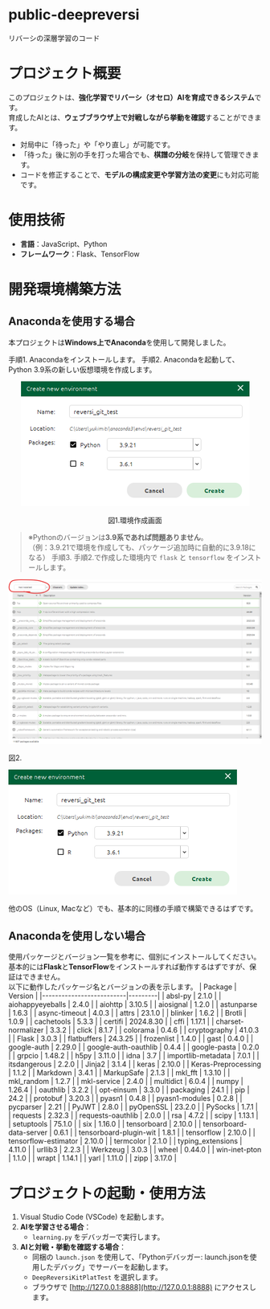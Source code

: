 # public-deepreversi
リバーシの深層学習のコード
# プロジェクト概要

このプロジェクトは、**強化学習でリバーシ（オセロ）AIを育成できるシステム**です。  
育成したAIとは、**ウェブブラウザ上で対戦しながら挙動を確認**することができます。

- 対局中に「待った」や「やり直し」が可能です。
- 「待った」後に別の手を打った場合でも、**棋譜の分岐**を保持して管理できます。
- コードを修正することで、**モデルの構成変更や学習方法の変更**にも対応可能です。

# 使用技術

- **言語**：JavaScript、Python
- **フレームワーク**：Flask、TensorFlow

# 開発環境構築方法

## Anacondaを使用する場合

本プロジェクトは**Windows上でAnaconda**を使用して開発しました。

手順1. Anacondaをインストールします。
手順2. Anacondaを起動して、Python 3.9系の新しい仮想環境を作成します。
<p align="center">
 <img src="/README_images/005.png" alt="説明用画像" />
</p>
<p align="center">図1.環境作成画面</p>


> ※Pythonのバージョンは**3.9系であれば問題ありません**。  
> （例：3.9.21で環境を作成しても、パッケージ追加時に自動的に3.9.18になる）
手順3. 手順2.で作成した環境内で `flask` と `tensorflow` をインストールします。
<p align="left">
 <img src="/README_images/015.png" alt="説明用画像" />
</p>
図2.
<p align="left">
 <img src="/README_images/005.png" alt="説明用画像" />
</p>

他のOS（Linux, Macなど）でも、基本的に同様の手順で構築できるはずです。

## Anacondaを使用しない場合

使用パッケージとバージョン一覧を参考に、個別にインストールしてください。  
基本的には**Flask**と**TensorFlow**をインストールすれば動作するはずですが、保証はできません。  
以下に動作したパッケージ名とバージョンの表を示します。
| Package                 | Version |
|--------------------------|---------|
| absl-py                  | 2.1.0   |
| aiohappyeyeballs         | 2.4.0   |
| aiohttp                  | 3.10.5  |
| aiosignal                | 1.2.0   |
| astunparse               | 1.6.3   |
| async-timeout            | 4.0.3   |
| attrs                    | 23.1.0  |
| blinker                  | 1.6.2   |
| Brotli                   | 1.0.9   |
| cachetools               | 5.3.3   |
| certifi                  | 2024.8.30 |
| cffi                     | 1.17.1  |
| charset-normalizer       | 3.3.2   |
| click                    | 8.1.7   |
| colorama                 | 0.4.6   |
| cryptography             | 41.0.3  |
| Flask                    | 3.0.3   |
| flatbuffers              | 24.3.25 |
| frozenlist               | 1.4.0   |
| gast                     | 0.4.0   |
| google-auth              | 2.29.0  |
| google-auth-oauthlib     | 0.4.4   |
| google-pasta             | 0.2.0   |
| grpcio                   | 1.48.2  |
| h5py                     | 3.11.0  |
| idna                     | 3.7     |
| importlib-metadata       | 7.0.1   |
| itsdangerous             | 2.2.0   |
| Jinja2                   | 3.1.4   |
| keras                    | 2.10.0  |
| Keras-Preprocessing      | 1.1.2   |
| Markdown                 | 3.4.1   |
| MarkupSafe               | 2.1.3   |
| mkl_fft                  | 1.3.10  |
| mkl_random               | 1.2.7   |
| mkl-service              | 2.4.0   |
| multidict                | 6.0.4   |
| numpy                    | 1.26.4  |
| oauthlib                 | 3.2.2   |
| opt-einsum               | 3.3.0   |
| packaging                | 24.1    |
| pip                      | 24.2    |
| protobuf                 | 3.20.3  |
| pyasn1                   | 0.4.8   |
| pyasn1-modules           | 0.2.8   |
| pycparser                | 2.21    |
| PyJWT                    | 2.8.0   |
| pyOpenSSL                | 23.2.0  |
| PySocks                  | 1.7.1   |
| requests                 | 2.32.3  |
| requests-oauthlib        | 2.0.0   |
| rsa                      | 4.7.2   |
| scipy                    | 1.13.1  |
| setuptools               | 75.1.0  |
| six                      | 1.16.0  |
| tensorboard              | 2.10.0  |
| tensorboard-data-server  | 0.6.1   |
| tensorboard-plugin-wit   | 1.8.1   |
| tensorflow               | 2.10.0  |
| tensorflow-estimator     | 2.10.0  |
| termcolor                | 2.1.0   |
| typing_extensions        | 4.11.0  |
| urllib3                  | 2.2.3   |
| Werkzeug                 | 3.0.3   |
| wheel                    | 0.44.0  |
| win-inet-pton            | 1.1.0   |
| wrapt                    | 1.14.1  |
| yarl                     | 1.11.0  |
| zipp                     | 3.17.0  |


# プロジェクトの起動・使用方法

1. Visual Studio Code (VSCode) を起動します。
2. **AIを学習させる場合**：
   - `learning.py` をデバッガーで実行します。
3. **AIと対戦・挙動を確認する場合**：
   - 同梱の `launch.json` を使用して、「Pythonデバッガー: launch.jsonを使用したデバッグ」でサーバーを起動します。
   - `DeepReversiKitPlatTest` を選択します。
   - ブラウザで [http://127.0.0.1:8888](http://127.0.0.1:8888) にアクセスします。
